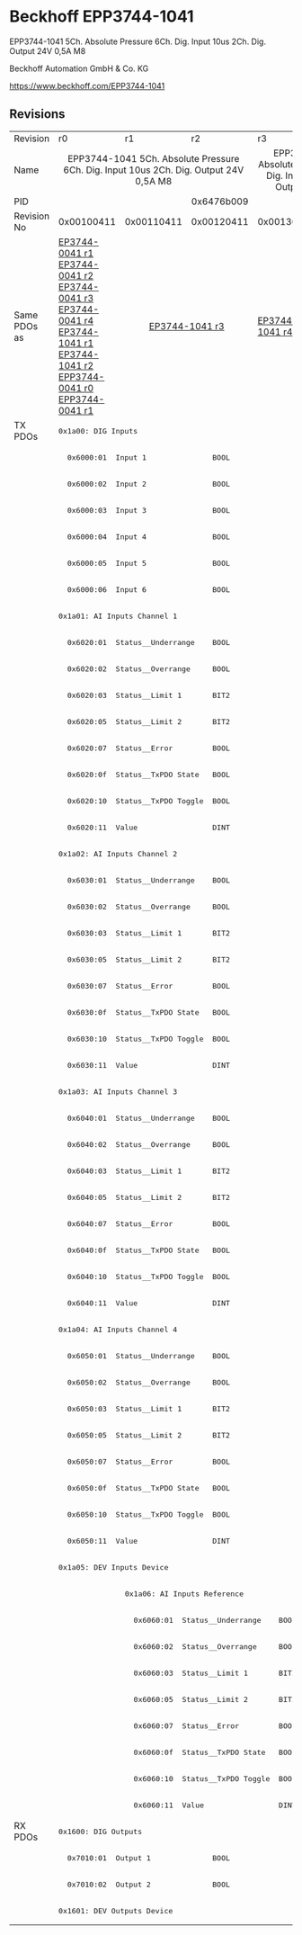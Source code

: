 # Beckhoff EPP3744-1041

EPP3744-1041 5Ch. Absolute Pressure 6Ch. Dig. Input 10us 2Ch. Dig. Output 24V 0,5A M8

Beckhoff Automation GmbH & Co. KG

https://www.beckhoff.com/EPP3744-1041

## Revisions
<table>
<tr >
<td>Revision</td>
<td><div class="foo">r0</div></td>
<td><div class="foo">r1</div></td>
<td><div class="foo">r2</div></td>
<td><div class="foo">r3</div></td>
<td><div class="foo">r4</div></td>
</tr>
<tr >
<td>Name</td>
<td colspan=3 align="center"><div class="foo">EPP3744-1041 5Ch. Absolute Pressure 6Ch. Dig. Input 10us 2Ch. Dig. Output 24V 0,5A M8</div></td>
<td colspan=2 align="center"><div class="foo">EPP3744-1041 5Ch. Absolute Pressure 7Bar 6Ch. Dig. Input 10us 2Ch. Dig. Output 24V 0,5A M8</div></td>
</tr>
<tr >
<td>PID</td>
<td colspan=5 align="center"><div class="foo">0x6476b009</div></td>
</tr>
<tr >
<td>Revision No</td>
<td>0x00100411</td>
<td>0x00110411</td>
<td>0x00120411</td>
<td>0x00130411</td>
<td>0x00140411</td>
</tr>
<tr >
<td>Same PDOs as</td>
<td><a href="EP3744-0041">EP3744-0041 r1</a><br/><a href="EP3744-0041">EP3744-0041 r2</a><br/><a href="EP3744-0041">EP3744-0041 r3</a><br/><a href="EP3744-0041">EP3744-0041 r4</a><br/><a href="EP3744-1041">EP3744-1041 r1</a><br/><a href="EP3744-1041">EP3744-1041 r2</a><br/><a href="EPP3744-0041">EPP3744-0041 r0</a><br/><a href="EPP3744-0041">EPP3744-0041 r1</a></td>
<td colspan=2 align="center"><a href="EP3744-1041">EP3744-1041 r3</a></td>
<td><a href="EP3744-1041">EP3744-1041 r4</a></td>
<td><a href="EP3744-0041">EP3744-0041 r5</a><br/><a href="EP3744-1041">EP3744-1041 r5</a><br/><a href="EPP3744-0041">EPP3744-0041 r2</a></td>
</tr>
<tr class="txpdo pdosection">
<td rowspan=53 valign=top>TX PDOs</td>
<td colspan=5 align="left"><pre>0x1a00: DIG Inputs</pre></td>
<td></td>
</tr>
<tr class="txpdo">
<td colspan=5 align="left"><pre>  0x6000:01  Input 1               BOOL</pre></td>
</tr>
<tr class="txpdo">
<td colspan=5 align="left"><pre>  0x6000:02  Input 2               BOOL</pre></td>
</tr>
<tr class="txpdo">
<td colspan=5 align="left"><pre>  0x6000:03  Input 3               BOOL</pre></td>
</tr>
<tr class="txpdo">
<td colspan=5 align="left"><pre>  0x6000:04  Input 4               BOOL</pre></td>
</tr>
<tr class="txpdo">
<td colspan=5 align="left"><pre>  0x6000:05  Input 5               BOOL</pre></td>
</tr>
<tr class="txpdo">
<td colspan=5 align="left"><pre>  0x6000:06  Input 6               BOOL</pre></td>
</tr>
<tr class="txpdo pdosection">
<td colspan=5 align="left"><pre>0x1a01: AI Inputs Channel 1</pre></td>
</tr>
<tr class="txpdo">
<td colspan=5 align="left"><pre>  0x6020:01  Status__Underrange    BOOL</pre></td>
</tr>
<tr class="txpdo">
<td colspan=5 align="left"><pre>  0x6020:02  Status__Overrange     BOOL</pre></td>
</tr>
<tr class="txpdo">
<td colspan=5 align="left"><pre>  0x6020:03  Status__Limit 1       BIT2</pre></td>
</tr>
<tr class="txpdo">
<td colspan=5 align="left"><pre>  0x6020:05  Status__Limit 2       BIT2</pre></td>
</tr>
<tr class="txpdo">
<td colspan=5 align="left"><pre>  0x6020:07  Status__Error         BOOL</pre></td>
</tr>
<tr class="txpdo">
<td colspan=5 align="left"><pre>  0x6020:0f  Status__TxPDO State   BOOL</pre></td>
</tr>
<tr class="txpdo">
<td colspan=5 align="left"><pre>  0x6020:10  Status__TxPDO Toggle  BOOL</pre></td>
</tr>
<tr class="txpdo">
<td colspan=5 align="left"><pre>  0x6020:11  Value                 DINT</pre></td>
</tr>
<tr class="txpdo pdosection">
<td colspan=5 align="left"><pre>0x1a02: AI Inputs Channel 2</pre></td>
</tr>
<tr class="txpdo">
<td colspan=5 align="left"><pre>  0x6030:01  Status__Underrange    BOOL</pre></td>
</tr>
<tr class="txpdo">
<td colspan=5 align="left"><pre>  0x6030:02  Status__Overrange     BOOL</pre></td>
</tr>
<tr class="txpdo">
<td colspan=5 align="left"><pre>  0x6030:03  Status__Limit 1       BIT2</pre></td>
</tr>
<tr class="txpdo">
<td colspan=5 align="left"><pre>  0x6030:05  Status__Limit 2       BIT2</pre></td>
</tr>
<tr class="txpdo">
<td colspan=5 align="left"><pre>  0x6030:07  Status__Error         BOOL</pre></td>
</tr>
<tr class="txpdo">
<td colspan=5 align="left"><pre>  0x6030:0f  Status__TxPDO State   BOOL</pre></td>
</tr>
<tr class="txpdo">
<td colspan=5 align="left"><pre>  0x6030:10  Status__TxPDO Toggle  BOOL</pre></td>
</tr>
<tr class="txpdo">
<td colspan=5 align="left"><pre>  0x6030:11  Value                 DINT</pre></td>
</tr>
<tr class="txpdo pdosection">
<td colspan=5 align="left"><pre>0x1a03: AI Inputs Channel 3</pre></td>
</tr>
<tr class="txpdo">
<td colspan=5 align="left"><pre>  0x6040:01  Status__Underrange    BOOL</pre></td>
</tr>
<tr class="txpdo">
<td colspan=5 align="left"><pre>  0x6040:02  Status__Overrange     BOOL</pre></td>
</tr>
<tr class="txpdo">
<td colspan=5 align="left"><pre>  0x6040:03  Status__Limit 1       BIT2</pre></td>
</tr>
<tr class="txpdo">
<td colspan=5 align="left"><pre>  0x6040:05  Status__Limit 2       BIT2</pre></td>
</tr>
<tr class="txpdo">
<td colspan=5 align="left"><pre>  0x6040:07  Status__Error         BOOL</pre></td>
</tr>
<tr class="txpdo">
<td colspan=5 align="left"><pre>  0x6040:0f  Status__TxPDO State   BOOL</pre></td>
</tr>
<tr class="txpdo">
<td colspan=5 align="left"><pre>  0x6040:10  Status__TxPDO Toggle  BOOL</pre></td>
</tr>
<tr class="txpdo">
<td colspan=5 align="left"><pre>  0x6040:11  Value                 DINT</pre></td>
</tr>
<tr class="txpdo pdosection">
<td colspan=5 align="left"><pre>0x1a04: AI Inputs Channel 4</pre></td>
</tr>
<tr class="txpdo">
<td colspan=5 align="left"><pre>  0x6050:01  Status__Underrange    BOOL</pre></td>
</tr>
<tr class="txpdo">
<td colspan=5 align="left"><pre>  0x6050:02  Status__Overrange     BOOL</pre></td>
</tr>
<tr class="txpdo">
<td colspan=5 align="left"><pre>  0x6050:03  Status__Limit 1       BIT2</pre></td>
</tr>
<tr class="txpdo">
<td colspan=5 align="left"><pre>  0x6050:05  Status__Limit 2       BIT2</pre></td>
</tr>
<tr class="txpdo">
<td colspan=5 align="left"><pre>  0x6050:07  Status__Error         BOOL</pre></td>
</tr>
<tr class="txpdo">
<td colspan=5 align="left"><pre>  0x6050:0f  Status__TxPDO State   BOOL</pre></td>
</tr>
<tr class="txpdo">
<td colspan=5 align="left"><pre>  0x6050:10  Status__TxPDO Toggle  BOOL</pre></td>
</tr>
<tr class="txpdo">
<td colspan=5 align="left"><pre>  0x6050:11  Value                 DINT</pre></td>
</tr>
<tr class="txpdo pdosection">
<td colspan=5 align="left"><pre>0x1a05: DEV Inputs Device</pre></td>
</tr>
<tr class="txpdo pdosection">
<td></td>
<td colspan=4 align="left"><pre>0x1a06: AI Inputs Reference</pre></td>
</tr>
<tr class="txpdo">
<td></td>
<td colspan=4 align="left"><pre>  0x6060:01  Status__Underrange    BOOL</pre></td>
</tr>
<tr class="txpdo">
<td></td>
<td colspan=4 align="left"><pre>  0x6060:02  Status__Overrange     BOOL</pre></td>
</tr>
<tr class="txpdo">
<td></td>
<td colspan=4 align="left"><pre>  0x6060:03  Status__Limit 1       BIT2</pre></td>
</tr>
<tr class="txpdo">
<td></td>
<td colspan=4 align="left"><pre>  0x6060:05  Status__Limit 2       BIT2</pre></td>
</tr>
<tr class="txpdo">
<td></td>
<td colspan=4 align="left"><pre>  0x6060:07  Status__Error         BOOL</pre></td>
</tr>
<tr class="txpdo">
<td></td>
<td colspan=4 align="left"><pre>  0x6060:0f  Status__TxPDO State   BOOL</pre></td>
</tr>
<tr class="txpdo">
<td></td>
<td colspan=4 align="left"><pre>  0x6060:10  Status__TxPDO Toggle  BOOL</pre></td>
</tr>
<tr class="txpdo">
<td></td>
<td colspan=4 align="left"><pre>  0x6060:11  Value                 DINT</pre></td>
</tr>
<tr class="rxpdo pdosection">
<td rowspan=4 valign=top>RX PDOs</td>
<td colspan=5 align="left"><pre>0x1600: DIG Outputs</pre></td>
<td></td>
</tr>
<tr class="rxpdo">
<td colspan=5 align="left"><pre>  0x7010:01  Output 1              BOOL</pre></td>
</tr>
<tr class="rxpdo">
<td colspan=5 align="left"><pre>  0x7010:02  Output 2              BOOL</pre></td>
</tr>
<tr class="rxpdo pdosection">
<td colspan=5 align="left"><pre>0x1601: DEV Outputs Device</pre></td>
</tr>
</table>
